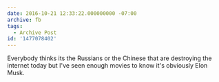 ```yaml
---
date: 2016-10-21 12:33:22.000000000 -07:00
archive: fb
tags: 
  - Archive Post
id: '1477078402'
---
```


Everybody thinks its the Russians or the Chinese that are destroying the internet today but I've seen enough movies to know it's obviously Elon Musk.
